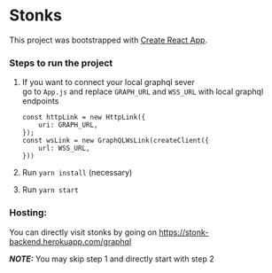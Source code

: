 # Stonks

This project was bootstrapped with [Create React App](https://github.com/facebook/create-react-app).

### Steps to run the project
1. If you want to connect your local graphql sever <br/> 
   go to `App.js` and replace `GRAPH_URL` and `WSS_URL` with local graphql endpoints<br>
    ```
    const httpLink = new HttpLink({
        uri: GRAPH_URL,
    });
    const wsLink = new GraphQLWsLink(createClient({
        url: WSS_URL,
    }))
   ```
    
2. Run `yarn install` (necessary)
3. Run `yarn start`

### Hosting:
You can directly visit stonks by going on
https://stonk-backend.herokuapp.com/graphql

**_NOTE:_**  You may skip step 1 and directly start with step 2
